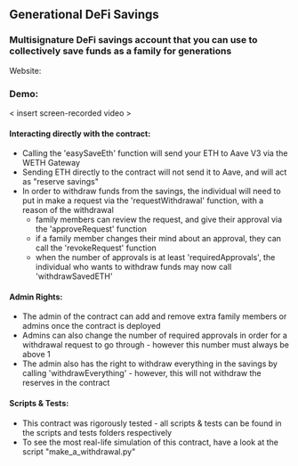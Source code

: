 ## Generational DeFi Savings

### Multisignature DeFi savings account that you can use to collectively save funds as a family for generations

Website: <insert website link>

### Demo:

< insert screen-recorded video >

#### Interacting directly with the contract:

- Calling the 'easySaveEth' function will send your ETH to Aave V3 via the WETH Gateway
- Sending ETH directly to the contract will not send it to Aave, and will act as "reserve savings"
- In order to withdraw funds from the savings, the individual will need to put in make a request via the 'requestWithdrawal' function, with a reason of the withdrawal
  - family members can review the request, and give their approval via the 'approveRequest' function
  - if a family member changes their mind about an approval, they can call the 'revokeRequest' function
  - when the number of approvals is at least 'requiredApprovals', the individual who wants to withdraw funds may now call 'withdrawSavedETH'

#### Admin Rights:

- The admin of the contract can add and remove extra family members or admins once the contract is deployed
- Admins can also change the number of required approvals in order for a withdrawal request to go through - however this number must always be above 1
- The admin also has the right to withdraw everything in the savings by calling 'withdrawEverything' - however, this will not withdraw the reserves in the contract

#### Scripts & Tests:

- This contract was rigorously tested - all scripts & tests can be found in the scripts and tests folders respectively
- To see the most real-life simulation of this contract, have a look at the script "make_a_withdrawal.py"
